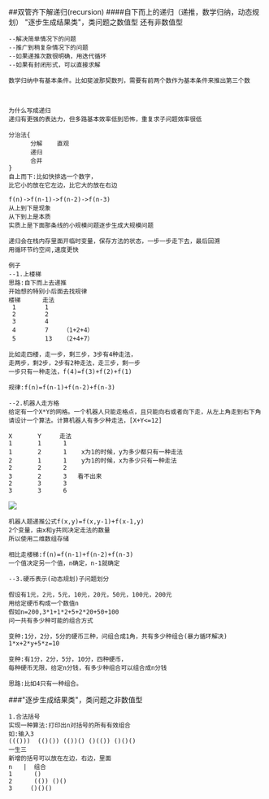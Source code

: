 ##双管齐下解递归(recursion)
####自下而上的递归（递推，数学归纳，动态规划）
"逐步生成结果类"，类问题之数值型
还有非数值型
```
--解决简单情况下的问题
--推广到稍复杂情况下的问题
--如果递推次数很明确，用迭代循环
--如果有封闭形式，可以直接求解

数学归纳中有基本条件。比如斐波那契数列，需要有前两个数作为基本条件来推出第三个数



为什么写成递归
递归有更强的表达力，但多路基本效率低到恐怖，重复求子问题效率很低

分治法{
      分解    直观
      递归
      合并
}
自上而下:比如快排选一个数字，
比它小的放在它左边，比它大的放在右边

f(n)->f(n-1)->f(n-2)->f(n-3)
从上到下是现象
从下到上是本质
实质上是下面那条线的小规模问题逐步生成大规模问题

递归会在栈内存里面开临时变量，保存方法的状态，一步一步走下去，最后回溯
用循环节约空间,速度更快

例子
--1.上楼梯
思路:自下而上去递推
开始想的特别小后面去找规律
楼梯      走法
 1        1
 2        2
 3        4
 4        7    （1+2+4）
 5        13   （2+4+7）

比如走四楼，走一步，剩三步，3步有4种走法，
走两步，剩2步，2步有2种走法，走三步，剩一步
一步只有一种走法，f(4)=f(3)+f(2)+f(1)

规律:f(n)=f(n-1)+f(n-2)+f(n-3)

--2.机器人走方格
给定有一个X*Y的网格。一个机器人只能走格点，且只能向右或者向下走，从左上角走到右下角
请设计一个算法。计算机器人有多少种走法，[X+Y<=12]

X       Y     走法
1       1      1    
1       2      1    x为1的时候，y为多少都只有一种走法
2       1      1    y为1的时候，x为多少只有一种走法
2       2      2
3       2      3   看不出来
2       3      3
3       3      6         
```
![](https://note.youdao.com/yws/public/resource/f203939d06b267a17218f976ad641e71/xmlnote/5F956A52C7094DE6BC8491AED11F86D7/2609)
```
机器人题递推公式f(x,y)=f(x,y-1)+f(x-1,y)
2个变量，由x和y共同决定走法的数量
所以使用二维数组存储

相比走楼梯:f(n)=f(n-1)+f(n-2)+f(n-3)
一个值决定另一个值，n确定，n-1就确定

--3.硬币表示(动态规划)子问题划分

假设有1元，2元，5元，10元，20元，50元，100元，200元
用给定硬币构成一个数值n
假如n=200,3*1+1*2+5+2*20+50+100
问一共有多少种可能的组合方式

变种:1分，2分，5分的硬币三种，问组合成1角，共有多少种组合(暴力循环解决)
1*x+2*y+5*z=10

变种:有1分，2分，5分，10分，四种硬币，
每种硬币无限，给定n分钱，有多少种组合可以组合成n分钱

思路:比如4只有一种组合。
```
###"逐步生成结果类"，类问题之非数值型
```
1.合法括号
实现一种算法:打印出n对括号的所有有效组合
如:输入3
((()))  (()()) (())() ()(()) ()()()
一生三
新增的括号可以放在左边，右边，里面
n   |  组合
1      ()
2      (()) ()()
3     ()()()  
```